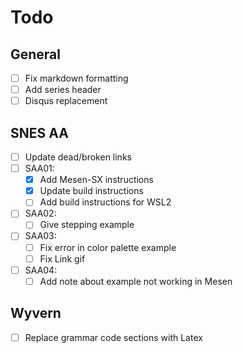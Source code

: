 # Todo

## General

- [ ] Fix markdown formatting
- [ ] Add series header
- [ ] Disqus replacement

## SNES AA

- [ ] Update dead/broken links
- [ ] SAA01:
  - [x] Add Mesen-SX instructions
  - [x] Update build instructions
  - [ ] Add build instructions for WSL2
- [ ] SAA02:
  - [ ] Give stepping example
- [ ] SAA03:
  - [ ] Fix error in color palette example
  - [ ] Fix Link gif
- [ ] SAA04:
  - [ ] Add note about example not working in Mesen

## Wyvern

- [ ] Replace grammar code sections with Latex
